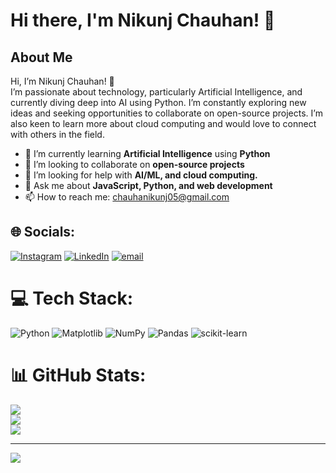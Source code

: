# Hi there, I'm Nikunj Chauhan! 👋

## About Me
Hi, I’m Nikunj Chauhan! 👋  
I’m passionate about technology, particularly Artificial Intelligence, and currently diving deep into AI using Python. I’m constantly exploring new ideas and seeking opportunities to collaborate on open-source projects. I’m also keen to learn more about cloud computing and would love to connect with others in the field.

- 🌱 I’m currently learning **Artificial Intelligence** using **Python**
- 👯 I’m looking to collaborate on **open-source projects**
- 🤔 I’m looking for help with **AI/ML, and cloud computing.**
- 💬 Ask me about **JavaScript, Python, and web development**
- 📫 How to reach me: [chauhanikunj05@gmail.com](mailto:chauhanikunj05@gmail.com)

## 🌐 Socials:
[![Instagram](https://img.shields.io/badge/Instagram-%23E4405F.svg?logo=Instagram&logoColor=white)](https://instagram.com/nikunjchauan6101) [![LinkedIn](https://img.shields.io/badge/LinkedIn-%230077B5.svg?logo=linkedin&logoColor=white)](https://linkedin.com/in/nikunj-chauan6101) [![email](https://img.shields.io/badge/Email-D14836?logo=gmail&logoColor=white)](mailto:chauhanikunj05@gmail.com) 

# 💻 Tech Stack:
![Python](https://img.shields.io/badge/python-3670A0?style=flat-square&logo=python&logoColor=ffdd54) ![Matplotlib](https://img.shields.io/badge/Matplotlib-%23ffffff.svg?style=flat-square&logo=Matplotlib&logoColor=black) ![NumPy](https://img.shields.io/badge/numpy-%23013243.svg?style=flat-square&logo=numpy&logoColor=white) ![Pandas](https://img.shields.io/badge/pandas-%23150458.svg?style=flat-square&logo=pandas&logoColor=white) ![scikit-learn](https://img.shields.io/badge/scikit--learn-%23F7931E.svg?style=flat-square&logo=scikit-learn&logoColor=white)
# 📊 GitHub Stats:
![](https://github-readme-stats.vercel.app/api?username=ChauhaNikunj&theme=dark&hide_border=false&include_all_commits=false&count_private=false)<br/>
![](https://nirzak-streak-stats.vercel.app/?user=ChauhaNikunj&theme=dark&hide_border=false)<br/>
![](https://github-readme-stats.vercel.app/api/top-langs/?username=ChauhaNikunj&theme=dark&hide_border=false&include_all_commits=false&count_private=false&layout=compact)

---
[![](https://visitcount.itsvg.in/api?id=ChauhaNikunj&icon=3&color=3)](https://visitcount.itsvg.in)

<!-- Proudly created with GPRM ( https://gprm.itsvg.in ) -->
